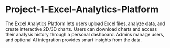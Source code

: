 # Project-1-Excel-Analytics-Platform
The Excel Analytics Platform lets users upload Excel files, analyze data, and create interactive 2D/3D charts. Users can download charts and access their analysis history through a personal dashboard. Admins manage users, and optional AI integration provides smart insights from the data.
